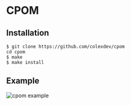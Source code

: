 # CPOM

## Installation
`$ git clone https://github.com/colexdev/cpom`\
`cd cpom`\
`$ make`\
`$ make install`

## Example
![cpom example](https://colex.dev/cpom2.gif)
